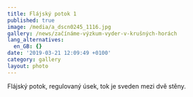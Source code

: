 ```yaml
---
title: Flájský potok 1
published: true
image: /media/a_dscn0245_1116.jpg
gallery: /news/začínáme-výzkum-vyder-v-krušných-horách
lang_alternatives:
  en_GB: {}
date: '2019-03-21 12:09:49 +0100'
category: gallery
layout: photo
---
```

Flájský potok, regulovaný úsek, tok je sveden mezi dvě stěny.
